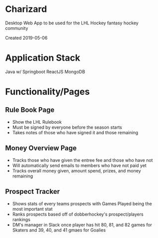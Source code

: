 # Charizard #
Desktop Web App to be used for the LHL Hockey fantasy hockey community

Created 2019-05-06

# Application Stack #
Java w/ Springboot
ReactJS
MongoDB

# Functionality/Pages #

## Rule Book Page ##
- Show the LHL Rulebook
- Must be signed by everyone before the season starts
- Takes notes of those who have signed it and those remaining

## Money Overview Page ##
- Tracks those who have given the entree fee and those who have not
- Will automatically send emails to members who have not paid yet
- Tracks overall money given, amount spend, prizes, and money remaining

## Prospect Tracker ##
- Shows stats of every teams prospects with Games Played being the most important stat
- Ranks prospects based off of dobberhockey's prospect/players rankings
- DM's manager in Slack once player has hit 80, 81, and 82 games for Skaters and 39, 40, and 41 gmaes for Goalies
